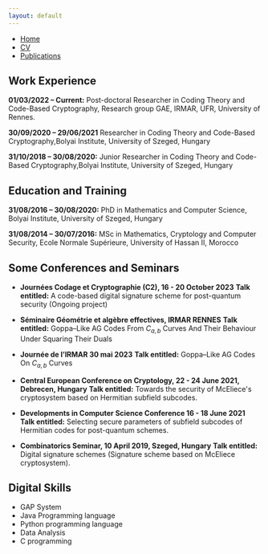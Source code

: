 ```yaml
---
layout: default
---
```


<div class="navbar">
  <ul>
    <li><a href="./index.html">Home</a></li>
    <li><a href="./cv.html" class="active">CV</a></li>
    <!--li><a href="./research.html">Research</a></li-->
    <li><a href="./publications.html">Publications</a></li>
    <!--li><a href="./teaching.html">Teaching</a></li-->
  </ul>
</div>



## Work Experience

 **01/03/2022 – Current:** Post-doctoral Researcher in Coding Theory and Code-Based Cryptography, Research group GAE, IRMAR, UFR,  University of Rennes.

 **30/09/2020 – 29/06/2021** Researcher in Coding Theory and Code-Based Cryptography,Bolyai Institute, University of Szeged, Hungary 

 **31/10/2018 – 30/08/2020:** Junior Researcher in Coding Theory and Code-Based Cryptography,Bolyai Institute, University of Szeged, Hungary

## Education and Training

 **31/08/2016 – 30/08/2020:** PhD in Mathematics and Computer Science, Bolyai Institute, University of Szeged, Hungary

 **31/08/2014 – 30/07/2016:** MSc in Mathematics, Cryptology and Computer Security, Ecole Normale Supérieure, University of Hassan II, Morocco


## Some Conferences and Seminars

- **Journées Codage et Cryptographie (C2), 16 - 20 October 2023**
  **Talk entitled:** A code-based digital signature scheme for post-quantum security (Ongoing project)
- **Séminaire Géométrie et algèbre effectives, IRMAR RENNES**
  **Talk entitled:** Goppa–Like AG Codes From $C_{a,b}$ Curves And Their
Behaviour Under Squaring Their Duals
- **Journée de l’IRMAR 30 mai 2023**
  **Talk entitled:** Goppa–Like AG Codes On $C_{a,b}$ Curves
- **Central European Conference on Cryptology, 22 - 24 June 2021, Debrecen, Hungary**
   **Talk entitled:** Towards the security of McEliece's cryptosystem based on Hermitian subfield subcodes.
  
- **Developments in Computer Science Conference 16 - 18 June 2021**
   **Talk entitled:** Selecting secure parameters of subfield subcodes of Hermitian codes for post-quantum schemes.

- **Combinatorics Seminar, 10 April 2019, Szeged, Hungary**
   **Talk entitled:** Digital signature schemes (Signature scheme based on McEliece cryptosystem).


## Digital Skills

- GAP System
- Java Programming language
- Python programming language
- Data Analysis
- C programming